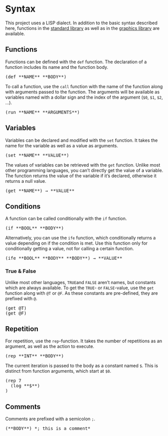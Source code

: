 # Syntax

This project uses a LISP dialect. In addition to the basic syntax described here, functions in the [standard library](Standard_Library.md) as well as in the [graphics library](Graphics_Library.md) are available.

## Functions

Functions can be defined with the `def` function. The declaration of a function includes its name and the function body.

<pre>(def **NAME** **BODY**)</pre>

To call a function, use the `call` function with the name of the function along with arguments passed to the function. The arguments will be available as variables named with a dollar sign and the index of the argument (`$0`, `$1`, `$2`, …).

<pre>(run **NAME** **ARGUMENTS**)</pre>

## Variables

Variables can be declared and modified with the `set` function. It takes the name for the variable as well as a value as arguments.

<pre>(set **NAME** **VALUE**)</pre>

The values of variables can be retrieved with the `get` function. Unlike most other programming languages, you can’t directly get the value of a variable. The function returns the value of the variable if it’s declared, otherwise it returns a null value.

<pre>(get **NAME**) → **VALUE**</pre>

## Conditions

A function can be called conditionally with the `if` function.

<pre>(if **BOOL** **BODY**)</pre>

Alternatively, you can use the `ife` function, which conditionally returns a value depending on if the condition is met. Use this function only for conditionally getting a value, not for calling a certain function.

<pre>(ife **BOOL** **BODY** **BODY**) → **VALUE**</pre>

### True & False

Unlike most other languages, `TRUE`and `FALSE` aren’t names, but constants which are always available. To get the `TRUE`- or `FALSE`-value, use the `get` function along with `@T` or `@F`. As these constants are pre-defined, they are prefixed with `@`.

<pre>
(get @T)
(get @F)
</pre>

## Repetition

For repetition, use the `rep`-function. It takes the number of repetitions as an argument, as well as the action to execute.

<pre>(rep **INT** **BODY**)</pre>

The current iteration is passed to the body as a constant named `$`. This is distinct from function arguments, which start at `$0`.

<pre>
(rep 7
  (log **$**)
)
</pre>

## Comments

Comments are prefixed with a semicolon `;`.

<pre>(**BODY**) *; this is a comment*</pre>
